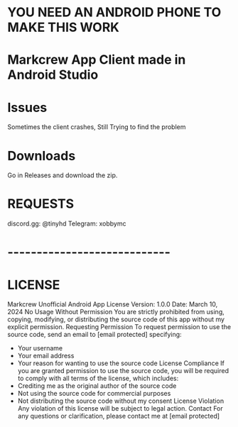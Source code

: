 # YOU NEED AN ANDROID PHONE TO MAKE THIS WORK

# Markcrew App Client made in Android Studio

# Issues

Sometimes the client crashes, Still Trying to find the problem
 
# Downloads

Go in Releases and download the zip.


# REQUESTS

discord.gg: @tinyhd
Telegram: xobbymc

# ----------------------------

# LICENSE

Markcrew Unofficial Android App License
Version: 1.0.0
Date: March 10, 2024
No Usage Without Permission
You are strictly prohibited from using, copying, modifying, or distributing the source code of this app without my explicit permission.
Requesting Permission
To request permission to use the source code, send an email to [email protected] specifying:
 * Your username
 * Your email address
 * Your reason for wanting to use the source code
License Compliance
If you are granted permission to use the source code, you will be required to comply with all terms of the license, which includes:
 * Crediting me as the original author of the source code
 * Not using the source code for commercial purposes
 * Not distributing the source code without my consent
License Violation
Any violation of this license will be subject to legal action.
Contact
For any questions or clarification, please contact me at [email protected]
